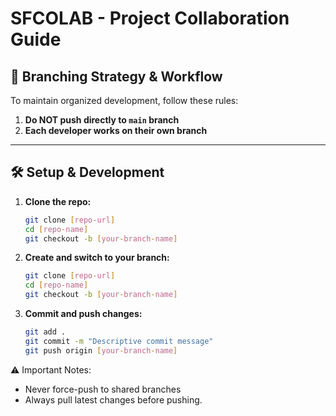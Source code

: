 # SFCOLAB - Project Collaboration Guide

## 📌 Branching Strategy & Workflow
To maintain organized development, follow these rules:

1. **Do NOT push directly to `main` branch**
2. **Each developer works on their own branch**

---

## 🛠️ Setup & Development
1. **Clone the repo:**
   ```bash
   git clone [repo-url]
   cd [repo-name]
   git checkout -b [your-branch-name]
2. **Create and switch to your branch:**
   ```bash
   git clone [repo-url]
   cd [repo-name]
   git checkout -b [your-branch-name]
3. **Commit and push changes:**
   ```bash
   git add .
   git commit -m "Descriptive commit message"
   git push origin [your-branch-name]

⚠️ Important Notes: 
- Never force-push to shared branches
- Always pull latest changes before pushing.

